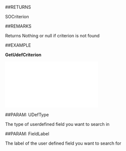 
##RETURNS

SOCriterion


##REMARKS

Returns Nothing or null if criterion is not found


##EXAMPLE

**GetUdefCriterion**



![](..\..\Examples\vbs\SOCriteria.GetUdefCriterion.vb.txt)


##PARAM: UDefType

The type of userdefined field you want to search in


##PARAM: FieldLabel

The label of the user defined field you want to search for

